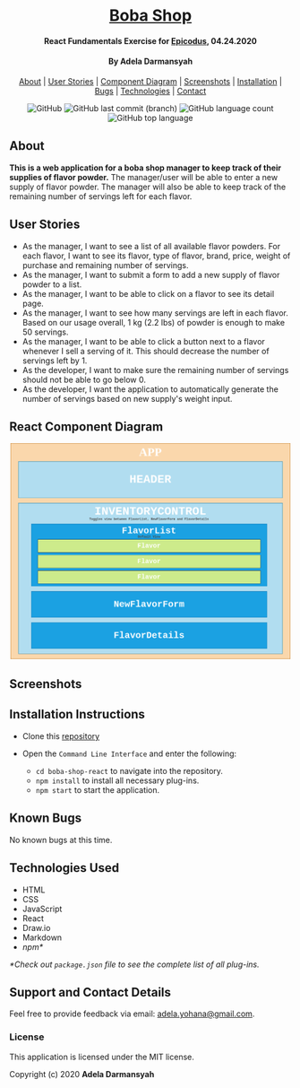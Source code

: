 <div align=center>

# [Boba Shop](https://github.com/ayohana/boba-shop-react.git)

#### React Fundamentals Exercise for [Epicodus](https://www.epicodus.com/), 04.24.2020

#### By **Adela Darmansyah**

[About](#About) | [User Stories](#User-Stories) | [Component Diagram](##React-Component-Diagram) | [Screenshots](#Screenshots) | [Installation](#Installation-Instructions) | [Bugs](#Known-Bugs) | [Technologies](#Technologies-Used) | [Contact](#Support-and-Contact-Details)

![GitHub](https://img.shields.io/github/license/ayohana/boba-shop-react?color=%23DE98B2&style=for-the-badge) ![GitHub last commit (branch)](https://img.shields.io/github/last-commit/ayohana/boba-shop-react/master?color=%23DE98B2&style=for-the-badge) ![GitHub language count](https://img.shields.io/github/languages/count/ayohana/boba-shop-react?color=%23DE98B2&style=for-the-badge) ![GitHub top language](https://img.shields.io/github/languages/top/ayohana/boba-shop-react?color=%23DE98B2&style=for-the-badge)

</div>

## About

**This is a web application for a boba shop manager to keep track of their supplies of flavor powder.** The manager/user will be able to enter a new supply of flavor powder. The manager will also be able to keep track of the remaining number of servings left for each flavor.

## User Stories

* As the manager, I want to see a list of all available flavor powders. For each flavor, I want to see its flavor, type of flavor, brand, price, weight of purchase and remaining number of servings.
* As the manager, I want to submit a form to add a new supply of flavor powder to a list.
* As the manager, I want to be able to click on a flavor to see its detail page.
* As the manager, I want to see how many servings are left in each flavor. Based on our usage overall, 1 kg (2.2 lbs) of powder is enough to make 50 servings.
* As the manager, I want to be able to click a button next to a flavor whenever I sell a serving of it. This should decrease the number of servings left by 1. 
* As the developer, I want to make sure the remaining number of servings should not be able to go below 0.
* As the developer, I want the application to automatically generate the number of servings based on new supply's weight input.

## React Component Diagram

<div align=center>
  <img style="width:500px" src="./public/boba-shop-component-diagram.png">
</div>

## Screenshots
<!-- 
Maximized window view:

<img style="width:600px" src="./public/img/app-screenshot.jpg">

Minimized window view:

<img style="width:600px" src="./public/img/small-window-screenshot.png"> -->

## Installation Instructions

* Clone this [repository](https://github.com/ayohana/boba-shop-react.git)

* Open the `Command Line Interface` and enter the following:
  * `cd boba-shop-react` to navigate into the repository.
  * `npm install` to install all necessary plug-ins.
  * `npm start` to start the application.

## Known Bugs

No known bugs at this time.

## Technologies Used

* HTML
* CSS
* JavaScript
* React
* Draw.io
* Markdown
* _npm*_

_*Check out `package.json` file to see the complete list of all plug-ins._

## Support and Contact Details

Feel free to provide feedback via email: adela.yohana@gmail.com.

### License

This application is licensed under the MIT license.

Copyright (c) 2020 **Adela Darmansyah**
